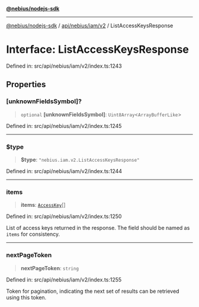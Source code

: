 [**@nebius/nodejs-sdk**](../../../../../README.md)

***

[@nebius/nodejs-sdk](../../../../../README.md) / [api/nebius/iam/v2](../README.md) / ListAccessKeysResponse

# Interface: ListAccessKeysResponse

Defined in: src/api/nebius/iam/v2/index.ts:1243

## Properties

### \[unknownFieldsSymbol\]?

> `optional` **\[unknownFieldsSymbol\]**: `Uint8Array`\<`ArrayBufferLike`\>

Defined in: src/api/nebius/iam/v2/index.ts:1245

***

### $type

> **$type**: `"nebius.iam.v2.ListAccessKeysResponse"`

Defined in: src/api/nebius/iam/v2/index.ts:1244

***

### items

> **items**: [`AccessKey`](AccessKey.md)[]

Defined in: src/api/nebius/iam/v2/index.ts:1250

List of access keys returned in the response. The field should be named as `items` for consistency.

***

### nextPageToken

> **nextPageToken**: `string`

Defined in: src/api/nebius/iam/v2/index.ts:1255

Token for pagination, indicating the next set of results can be retrieved using this token.
